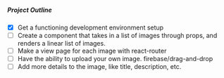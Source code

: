##### Project Outline
- [x] Get a functioning development environment setup
- [ ] Create a component that takes in a list of images through props, and renders a linear list of images.
- [ ] Make a view page for each image with react-router
- [ ] Have the ability to upload your own image. firebase/drag-and-drop
- [ ] Add more details to the image, like title, description, etc.
